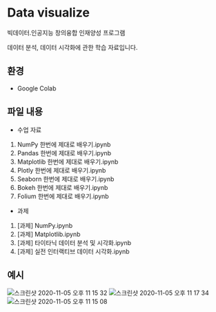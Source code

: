 # Data visualize
빅데이터․인공지능 창의융합 인재양성 프로그램

데이터 분석, 데이터 시각화에 관한 학습 자료입니다.

## 환경
- Google Colab

## 파일 내용
- 수업 자료
1. NumPy 한번에 제대로 배우기.ipynb
2. Pandas 한번에 제대로 배우기.ipynb
3. Matplotlib 한번에 제대로 배우기.ipynb
4. Plotly 한번에 제대로 배우기.ipynb
5. Seaborn 한번에 제대로 배우기.ipynb
6. Bokeh 한번에 제대로 배우기.ipynb
7. Folium 한번에 제대로 배우기.ipynb

- 과제
1. [과제] NumPy.ipynb
2. [과제] Matplotlib.ipynb
3. [과제] 타이타닉 데이터 분석 및 시각화.ipynb
4. [과제] 실전 인터랙티브 데이터 시각화.ipynb

## 예시
![스크린샷 2020-11-05 오후 11 15 32](https://user-images.githubusercontent.com/42991070/98252167-f46c8f00-1fbc-11eb-8e54-12d9a33f76dd.png)
![스크린샷 2020-11-05 오후 11 17 34](https://user-images.githubusercontent.com/42991070/98252338-254cc400-1fbd-11eb-8669-e5b91a1f1483.png)
![스크린샷 2020-11-05 오후 11 15 08](https://user-images.githubusercontent.com/42991070/98252183-f8001600-1fbc-11eb-8377-00b2eab61112.png)
